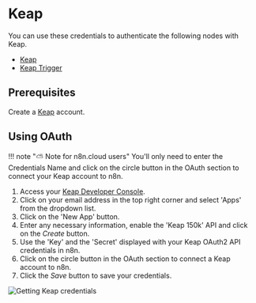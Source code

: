 # Keap

You can use these credentials to authenticate the following nodes with Keap.
- [Keap](/workflow/integrations/nodes/n8n-nodes-base.keap/)
- [Keap Trigger](/workflow/integrations/trigger-nodes/n8n-nodes-base.keapTrigger/)

## Prerequisites

Create a [Keap](https://keap.com/) account.

## Using OAuth

!!! note "⛅️ Note for n8n.cloud users"
    You'll only need to enter the Credentials Name and click on the circle button in the OAuth section to connect your Keap account to n8n.


1. Access your [Keap Developer Console](https://keys.developer.keap.com/my-apps).
2. Click on your email address in the top right corner and select 'Apps' from the dropdown list.
3. Click on the 'New App' button.
4. Enter any necessary information, enable the 'Keap 150k' API and click on the *Create* button.
6. Use the 'Key' and the 'Secret' displayed with your Keap OAuth2 API credentials in n8n.
7. Click on the circle button in the OAuth section to connect a Keap account to n8n.
8. Click the *Save* button to save your credentials.

![Getting Keap credentials](/_images/integrations/credentials/keap/getting-oauth-credentials.gif)
